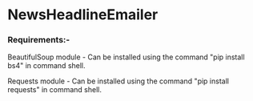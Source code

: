 # NewsHeadlineEmailer
<h3>Requirements:-</h3>
<p>BeautifulSoup module - Can be installed using the command "pip install bs4" in command shell.</p>
<p>Requests module - Can be installed using the command "pip install requests" in command shell.</p>
